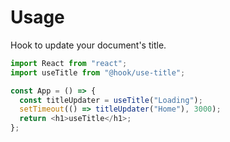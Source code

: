 # Usage

Hook to update your document's title.

```javascript
import React from "react";
import useTitle from "@hook/use-title";

const App = () => {
  const titleUpdater = useTitle("Loading");
  setTimeout(() => titleUpdater("Home"), 3000);
  return <h1>useTitle</h1>;
};
```
